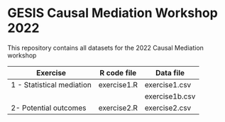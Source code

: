 # GESIS Causal Mediation Workshop 2022
This repository contains all datasets for the 2022 Causal Mediation workshop

| Exercise                    | R code file    | Data file      |
| --------------------------- | -------------  | -------------- |
| 1 - Statistical mediation   | exercise1.R    | exercise1.csv  |
|                             |                | exercise1b.csv | 
| 2- Potential outcomes       |exercise2.R     | exercise2.csv  |

